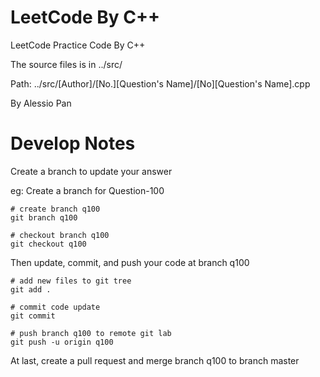 # LeetCode By C++

LeetCode Practice Code By C++

The source files is in ../src/

Path: ../src/[Author]/[No.][Question's Name]/[No][Question's Name].cpp

By Alessio Pan

# Develop Notes

Create a branch to update your answer

eg:
Create a branch for Question-100
    
    # create branch q100
    git branch q100
    
    # checkout branch q100
    git checkout q100

Then update, commit, and push your code at branch q100
    
    # add new files to git tree
    git add .
    
    # commit code update
    git commit
    
    # push branch q100 to remote git lab
    git push -u origin q100

At last, create a pull request and merge branch q100 to branch master
